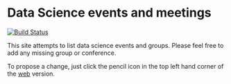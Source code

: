 # Data Science events and meetings
[![Build Status](https://travis-ci.org/jumpingrivers/meetingsDS.png?branch=master)](https://travis-ci.org/jumpingrivers/meetingsDS) 

This site attempts to list data science events and groups. Please 
feel free to add any missing group or conference. 

To propose a change, just click the pencil icon
in the top left hand corner of the [web](https://jumpingrivers.github.io/meetingsDS/) 
version.


